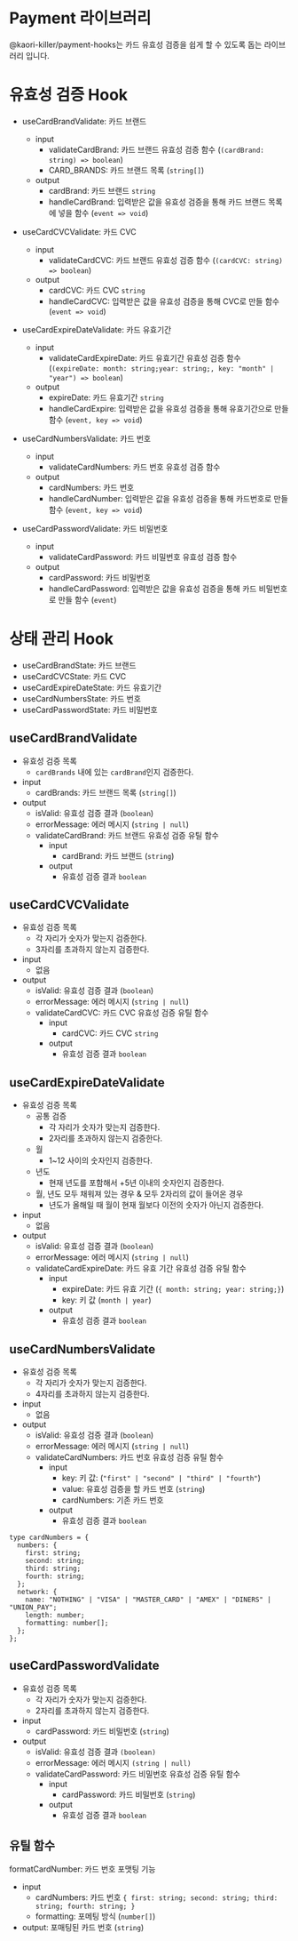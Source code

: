 # Payment 라이브러리

@kaori-killer/payment-hooks는 카드 유효성 검증을 쉽게 할 수 있도록 돕는 라이브러리 입니다.

# 유효성 검증 Hook

- useCardBrandValidate: 카드 브랜드

  - input
    - validateCardBrand: 카드 브랜드 유효성 검증 함수 (`(cardBrand: string) => boolean`)
    - CARD_BRANDS: 카드 브랜드 목록 (`string[]`)
  - output
    - cardBrand: 카드 브랜드 `string`
    - handleCardBrand: 입력받은 값을 유효성 검증을 통해 카드 브랜드 목록에 넣을 함수 (`event => void`)

- useCardCVCValidate: 카드 CVC

  - input
    - validateCardCVC: 카드 브랜드 유효성 검증 함수 (`(cardCVC: string) => boolean`)
  - output
    - cardCVC: 카드 CVC `string`
    - handleCardCVC: 입력받은 값을 유효성 검증을 통해 CVC로 만들 함수 (`event => void`)

- useCardExpireDateValidate: 카드 유효기간

  - input
    - validateCardExpireDate: 카드 유효기간 유효성 검증 함수 (`(expireDate: month: string;year: string;, key: "month" | "year") => boolean`)
  - output
    - expireDate: 카드 유효기간 `string`
    - handleCardExpire: 입력받은 값을 유효성 검증을 통해 유효기간으로 만들 함수 (`event, key => void`)

- useCardNumbersValidate: 카드 번호

  - input
    - validateCardNumbers: 카드 번호 유효성 검증 함수
  - output
    - cardNumbers: 카드 번호
    - handleCardNumber: 입력받은 값을 유효성 검증을 통해 카드번호로 만들 함수 (`event, key => void`)

- useCardPasswordValidate: 카드 비밀번호

  - input
    - validateCardPassword: 카드 비밀번호 유효성 검증 함수
  - output
    - cardPassword: 카드 비밀번호
    - handleCardPassword: 입력받은 값을 유효성 검증을 통해 카드 비밀번호로 만들 함수 (`event`)

# 상태 관리 Hook

- useCardBrandState: 카드 브랜드
- useCardCVCState: 카드 CVC
- useCardExpireDateState: 카드 유효기간
- useCardNumbersState: 카드 번호
- useCardPasswordState: 카드 비밀번호

## useCardBrandValidate

- 유효성 검증 목록
  - `cardBrands` 내에 있는 `cardBrand`인지 검증한다.
- input
  - cardBrands: 카드 브랜드 목록 (`string[]`)
- output
  - isValid: 유효성 검증 결과 (`boolean`)
  - errorMessage: 에러 메시지 (`string | null`)
  - validateCardBrand: 카드 브랜드 유효성 검증 유틸 함수
    - input
      - cardBrand: 카드 브랜드 (`string`)
    - output
      - 유효성 검증 결과 `boolean`

## useCardCVCValidate

- 유효성 검증 목록
  - 각 자리가 숫자가 맞는지 검증한다.
  - 3자리를 초과하지 않는지 검증한다.
- input
  - 없음
- output
  - isValid: 유효성 검증 결과 (`boolean`)
  - errorMessage: 에러 메시지 (`string | null`)
  - validateCardCVC: 카드 CVC 유효성 검증 유틸 함수
    - input
      - cardCVC: 카드 CVC `string`
    - output
      - 유효성 검증 결과 `boolean`

## useCardExpireDateValidate

- 유효성 검증 목록
  - 공통 검증
    - 각 자리가 숫자가 맞는지 검증한다.
    - 2자리를 초과하지 않는지 검증한다.
  - 월
    - 1~12 사이의 숫자인지 검증한다.
  - 년도
    - 현재 년도를 포함해서 +5년 이내의 숫자인지 검증한다.
  - 월, 년도 모두 채워져 있는 경우 & 모두 2자리의 값이 들어온 경우
    - 년도가 올해일 때 월이 현재 월보다 이전의 숫자가 아닌지 검증한다.
- input
  - 없음
- output
  - isValid: 유효성 검증 결과 (`boolean`)
  - errorMessage: 에러 메시지 (`string | null`)
  - validateCardExpireDate: 카드 유효 기간 유효성 검증 유틸 함수
    - input
      - expireDate: 카드 유효 기간 (`{ month: string; year: string;}`)
      - key: 키 값 (`month | year`)
    - output
      - 유효성 검증 결과 `boolean`

## useCardNumbersValidate

- 유효성 검증 목록
  - 각 자리가 숫자가 맞는지 검증한다.
  - 4자리를 초과하지 않는지 검증한다.
- input
  - 없음
- output
  - isValid: 유효성 검증 결과 (`boolean`)
  - errorMessage: 에러 메시지 (`string | null`)
  - validateCardNumbers: 카드 번호 유효성 검증 유틸 함수
    - input
      - key: 키 값: (`"first" | "second" | "third" | "fourth"`)
      - value: 유효성 검증을 할 카드 번호 (`string`)
      - cardNumbers: 기존 카드 번호
    - output
      - 유효성 검증 결과 `boolean`

```tsx
type cardNumbers = {
  numbers: {
    first: string;
    second: string;
    third: string;
    fourth: string;
  };
  network: {
    name: "NOTHING" | "VISA" | "MASTER_CARD" | "AMEX" | "DINERS" | "UNION_PAY";
    length: number;
    formatting: number[];
  };
};
```

## useCardPasswordValidate

- 유효성 검증 목록
  - 각 자리가 숫자가 맞는지 검증한다.
  - 2자리를 초과하지 않는지 검증한다.
- input
  - cardPassword: 카드 비밀번호 (`string`)
- output
  - isValid: 유효성 검증 결과 `(boolean)`
  - errorMessage: 에러 메시지 `(string | null)`
  - validateCardPassword: 카드 비밀번호 유효성 검증 유틸 함수
    - input
      - cardPassword: 카드 비밀번호 (`string`)
    - output
      - 유효성 검증 결과 `boolean`

## 유틸 함수

formatCardNumber: 카드 번호 포맷팅 기능

- input
  - cardNumbers: 카드 번호 `{
first: string;
second: string;
third: string;
fourth: string;
}`
  - formatting: 포메팅 방식 (`number[]`)
- output: 포매팅된 카드 번호 (`string`)
